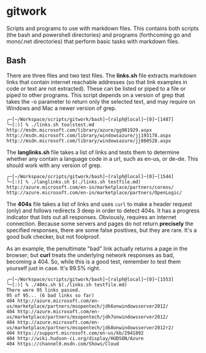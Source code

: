 # gitwork
Scripts and programs to use with markdown files. This contains both scripts (the bash and powershell directories) and programs (forthcoming go and mono/.net directories) that perform basic tasks with markdown files. 

## Bash
There are three files and two test files. The **links.sh** file extracts markdown links that contain internet reachable addresses (so that link examples in code or text are not extracted). These can be listed or piped to a file or piped to other programs. This script depends on a version of grep that takes the -o parameter to return only the selected text, and may require on Windows and Mac a newer version of grep.

```
╭─[~/Workspace/scripts/gitwork/bash]─[ralph@local]─[0]─[1487]
╰─[:)] % ./links.sh toolstest.md 
http://msdn.microsoft.com/library/azure/gg981929.aspx
http://msdn.microsoft.com/library/windowsazure/jj193178.aspx
http://msdn.microsoft.com/library/windowsazure/jj860528.aspx
```

The **langlinks.sh** file takes a list of links and tests them to determine whether any contain a language code in a url, such as en-us, or de-de. This should work with any version of grep.

```
╭─[~/Workspace/scripts/gitwork/bash]─[ralph@local]─[0]─[1544]
╰─[:)] % ./langlinks.sh $(./links.sh testfile.md)
http://azure.microsoft.com/en-in/marketplace/partners/coreos/
http://azure.microsoft.com/en-in/marketplace/partners/OpenLogic/
```

The **404s** file takes a list of links and uses `curl` to make a header request (only) and follows redirects 3 deep in order to detect 404s. It has a progress indicator that lists out all responses. Obviously, requires an internet connection. Because some servers and pages do not return **precisely** the specified responses, there are some false positives, but they are rare. It's a good bulk checker, but not foolproof.

As an example, the penultimate "bad" link actually returns a page in the browser; but **curl** treats the underlying network responses as bad, becoming a 404. So, while this is a good test, remember to test them yourself just in case. It's 99.5% right.

```
╭─[~/Workspace/scripts/gitwork/bash]─[ralph@local]─[0]─[1553]
╰─[:)] % ./404s.sh $(./links.sh testfile.md) 
There were 95 links passed.
95 of 95... (6 bad links so far)
404 http://azure.microsoft.com/en-us/marketplace/partners/msopentech/jdk6onwindowsserver2012/
404 http://azure.microsoft.com/en-us/marketplace/partners/msopentech/jdk7onwindowsserver2012/
404 http://azure.microsoft.com/en-us/marketplace/partners/msopentech/jdk8onwindowsserver2012r2/
404 https://support.microsoft.com/en-us/kb/2941892
404 http://wiki.hudson-ci.org/display/HUDSON/Azure
404 https://channel9.msdn.com/Shows/Cloud
```
